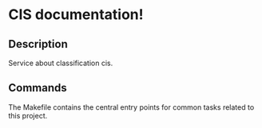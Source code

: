 # CIS documentation!

## Description

Service about classification cis.

## Commands

The Makefile contains the central entry points for common tasks related to this project.

